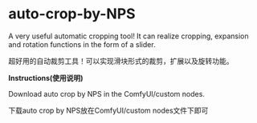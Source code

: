 # auto-crop-by-NPS
A very useful automatic cropping tool! It can realize cropping, expansion and rotation functions in the form of a slider.

超好用的自动裁剪工具！可以实现滑块形式的裁剪，扩展以及旋转功能。



**Instructions(使用说明)**
                                               
Download auto crop by NPS in the ComfyUI/custom nodes.

下载auto crop by NPS放在ComfyUI/custom nodes文件下即可
